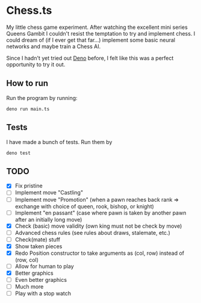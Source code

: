 # Chess.ts
My little chess game experiment. After watching the excellent mini series
Queens Gambit I couldn't resist the temptation to try and implement chess.
I could dream of (if I ever get that far...) implement some basic neural
networks and maybe train a Chess AI.

Since I hadn't yet tried out [Deno](https://deno.land/) before, I felt
like this was a perfect opportunity to try it out.

## How to run
Run the program by running:

    deno run main.ts

## Tests
I have made a bunch of tests. Run them by

    deno test

## TODO
* [x] Fix pristine
* [ ] Implement move "Castling"
* [ ] Implement move "Promotion" (when a pawn reaches back rank => exchange with choice of queen, rook, bishop, or knight)
* [ ] Implement "en passant" (case where pawn is taken by another pawn after an initially long move)
* [x] Check (basic) move validity (own king must not be check by move)
* [ ] Advanced chess rules (see rules about draws, stalemate, etc.)
* [ ] Check(mate) stuff
* [x] Show taken pieces
* [x] Redo Position constructor to take arguments as (col, row) instead of (row, col)
* [ ] Allow for human to play
* [x] Better graphics
* [ ] Even better graphics
* [ ] Much more
* [ ] Play with a stop watch
